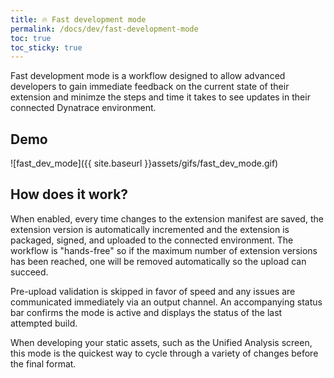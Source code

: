 ```yaml
---
title: 🔥 Fast development mode
permalink: /docs/dev/fast-development-mode
toc: true
toc_sticky: true
---
```


Fast development mode is a workflow designed to allow advanced developers to gain immediate 
feedback on the current state of their extension and minimze the steps and time it takes to
see updates in their connected Dynatrace environment.

## Demo

![fast_dev_mode]({{ site.baseurl }}assets/gifs/fast_dev_mode.gif)

## How does it work?

When enabled, every time changes to the extension manifest are saved, the extension version
is automatically incremented and the extension is packaged, signed, and uploaded to the 
connected environment. The workflow is "hands-free" so if the maximum number of extension
versions has been reached, one will be removed automatically so the upload can succeed.

Pre-upload validation is skipped in favor of speed and any issues are communicated 
immediately via an output channel. An accompanying status bar confirms the mode is active
and displays the status of the last attempted build.

When developing your static assets, such as the Unified Analysis screen, this mode is the
quickest way to cycle through a variety of changes before the final format.

